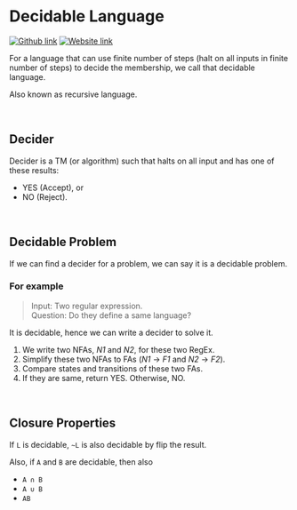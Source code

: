 # Decidable Language
[![Github link](https://img.shields.io/badge/FaDrYL--blue?style=social&logo=Github&logoWidth=15)](https://github.com/FaDrYL)
[![Website link](https://img.shields.io/badge/FaDr-YL-blue?style=flat&color=009f9f)](https://www.fadryl.com/)

For a language that can use finite number of steps (halt on all inputs in finite number of steps) to decide the membership, 
we call that decidable language.

Also known as recursive language.

<br/>

## Decider
Decider is a TM (or algorithm) such that halts on all input and has one of these results:
- YES (Accept), or
- NO (Reject).

<br/>

## Decidable Problem
If we can find a decider for a problem, we can say it is a decidable problem.

### For example
> Input: Two regular expression.  
> Question: Do they define a same language?

It is decidable, hence we can write a decider to solve it.

1. We write two NFAs, *N1* and *N2*, for these two RegEx.
2. Simplify these two NFAs to FAs (*N1* -> *F1* and *N2* -> *F2*).
3. Compare states and transitions of these two FAs.
4. If they are same, return YES. Otherwise, NO.

<br/>

## Closure Properties
If `L` is decidable, `~L` is also decidable by flip the result.

Also, if `A` and `B` are decidable, then also

- `A ∩ B`
- `A ∪ B`
- `AB`

